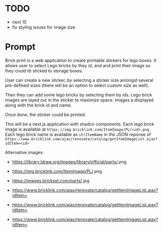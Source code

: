 # TODO

- next 15
- fix styling issues for image size

# Prompt

Brick print is a web application to create printable stickers for lego boxes.
It allows user to select Lego bricks by they id, and and print their image so they could tb sticked to storage boxes.

User can create a new sticker, by selecting a sticker size amongst several pre-defined sizes (there will be an option to select custom size as well).

Then they can add some lego bricks by selecting them by ids.
Lego brick images are layed out in the sticker to maximize space. Images a displayed along with the brick id and name.

Once done, the sticker could be printed.

This will be a next.js application with shadcn components.
Each lego brick image is available at `https://img.bricklink.com/ItemImage/PL/<id>.png`
Each lego brick name is available as `strItemName` in the JSON reponse of `https://www.bricklink.com/ajax/renovate/catalog/getItemImageList.ajax?idItem=<id>`

Alternative images:
- https://library.ldraw.org/images/library/official/parts/<design-id>.png
- https://img.bricklink.com/ItemImage/PL/<design-id>.png
- https://images.brickset.com/parts/<instruction-part-id>.jpg

- https://www.bricklink.com/ajax/renovate/catalog/getItemImageList.ajax?idItem=<id>
- https://www.bricklink.com/ajax/renovate/catalog/getItemImageList.ajax?idItem=<id>
- https://www.bricklink.com/ajax/renovate/catalog/getItemImageList.ajax?idItem=<id>
